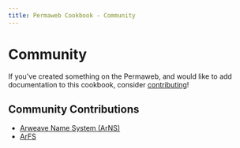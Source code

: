 ```yaml
---
title: Permaweb Cookbook - Community
---
```


# Community

If you've created something on the Permaweb, and would like to add documentation to this cookbook, consider [contributing](../getting-started/contributing.md)!

## Community Contributions
- [Arweave Name System (ArNS)](../concepts/arns.md)
- [ArFS](../concepts/arfs.md)
